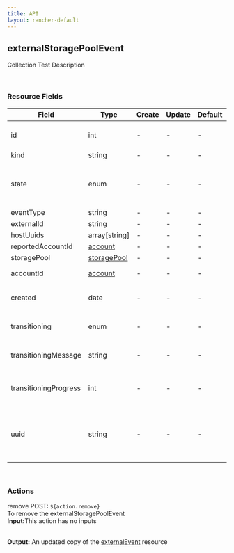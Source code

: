 ```yaml
---
title: API
layout: rancher-default
---
```


## externalStoragePoolEvent

Collection Test Description

​
### Resource Fields

Field | Type | Create | Update | Default | Notes
---|---|---|---|---|---
id | int | - | - | - | The unique identifier for the externalStoragePoolEvent
kind | string | - | - | - | 
state | enum | - | - | - | The current state of the externalStoragePoolEvent. The options are [created, creating, removed, removing, requested].
eventType | string | - | - | - | 
externalId | string | - | - | - | 
hostUuids | array[string] | - | - | - | 
reportedAccountId | [account]({{site.baseurl}}/rancher/api/account/) | - | - | - | 
storagePool | [storagePool]({{site.baseurl}}/rancher/api/storagePool/) | - | - | - | SID
accountId | [account]({{site.baseurl}}/rancher/api/account/) | - | - | - | The unique identifier for the associated account
created | date | - | - | - | The date of when the externalStoragePoolEvent was created.
transitioning | enum | - | - | - | Whether or not the externalStoragePoolEvent is in a transitioning state
transitioningMessage | string | - | - | - | The message to show while in a transitioning state
transitioningProgress | int | - | - | - | The percentage remaining in the transitioning process of the externalStoragePoolEvent
uuid | string | - | - | - | The universally unique identifier for the externalStoragePoolEvent. This will always be unique across Rancher installations.












​
### Actions

<span class="action">
<span class="header">
remove
<span class="headerright">POST:  <code>${action.remove}</code></span>
</span>
<div class="action-contents">
To remove the externalStoragePoolEvent
<br>

<span class="input">
<strong>Input:</strong>This action has no inputs
<br>

<br>
</span>

<span class="output"><strong>Output:</strong> An updated copy of the <a href="/rancher/api/externalEvent/">externalEvent</a> resource
</span>
</div>
</span>
</span>
</span>

